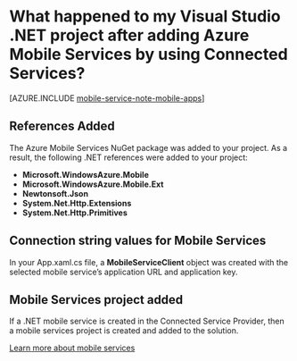 <properties
	pageTitle="What happened to my .NET project after adding Mobile Services by using Visual Studio Connected Services | Microsoft Azure"
	description="Describes what happened in your Visual Studio .NET project after adding Azure Mobile Services by using Connected Services "
	services="mobile-services"
	documentationCenter=""
	authors="mlhoop"
	manager="douge"
	editor=""/>

<tags
	ms.service="mobile-services"
	ms.workload="mobile"
	ms.tgt_pltfrm="na"
	ms.devlang="dotnet"
	ms.topic="article"
	ms.date="01/05/2016"
	ms.author="mlearned"/>

# What happened to my Visual Studio .NET project after adding Azure Mobile Services by using Connected Services?

[AZURE.INCLUDE [mobile-service-note-mobile-apps](../../includes/mobile-services-note-mobile-apps.md)]

## References Added

The Azure Mobile Services NuGet package was added to your project. As a result, the following .NET references were added to your project:

- **Microsoft.WindowsAzure.Mobile**
- **Microsoft.WindowsAzure.Mobile.Ext**
- **Newtonsoft.Json**
- **System.Net.Http.Extensions**
- **System.Net.Http.Primitives**

## Connection string values for Mobile Services

In your App.xaml.cs file, a **MobileServiceClient** object was created with the selected mobile service’s application URL and application key.

## Mobile Services project added

If a .NET mobile service is created in the Connected Service Provider, then a mobile services project is created and added to the solution.


[Learn more about mobile services](https://azure.microsoft.com/documentation/services/mobile-services/)
